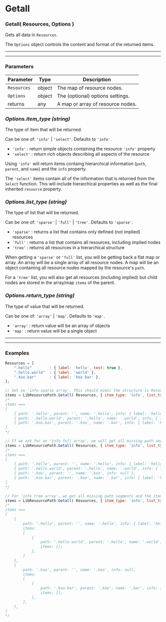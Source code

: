 
# Getall

### **Getall( Resources, Options )**

Gets all data in `Resources`.

The `Options` object controls the content and format of the returned items.


---------------------------------------------------------------------
---------------------------------------------------------------------


### **Parameters**

| Parameter       | Type       | Description
|-----------------|------------|------------------------------------
| `Resources`     | object     | The map of resource nodes.
| `Options`       | object     | The (optional) options settings.
| returns         | any        | A map or array of resource nodes.


### ***Options.item_type (string)***

The type of item that will be returned.

Can be one of: `'info'` | `'select'`.
Defaults to `'info'`.

- `'info'`   : return simple objects containing the resource `'info'` property
- `'select'` : return rich objects describing all aspects of the resource

Using `'info'` will return items containg hierarchical information (`path`, `parent`, and `name`) and the `info` property.

The `'select'` items contain all of the information that is returned from the `Select` function.
This will include hierarchical properties as well as the final inherited `resource` property.


### ***Options.list_type (string)***

The type of list that will be returned.

Can be one of: `'sparse'` | `'full'` | `'tree'`.
Defaults to `'sparse'`.

- `'sparse'` : returns a list that contains only defined (not implied) resources
- `'full'`   : returns a list that contains all resources, including implied nodes
- `'tree'`   : returns all resources in a hierarchical structure

When getting a `'sparse'` or `'full'` list, you will be getting back a flat map or array.
An array will be a single array of all resource nodes.
A map will be an object containing all resource nodes mapped by the resource's `path`.

For a `'tree'` list, you will also get all resources (including implied) but child nodes are stored in the array/map `items` of the parent.


### ***Options.return_type (string)***

The type of value that will be returned.

Can be one of: `'array'` | `'map'`.
Defaults to `'map'`.

- `'array'`  : return value will be an array of objects
- `'map'`    : return value will be a single object


---------------------------------------------------------------------
---------------------------------------------------------------------


### **Examples**

```js
Resources = [
	".hello"        : { label: 'hello', test: true },
	".hello.world"  : { label: 'world' },
	".koo.bar"      : { label: 'koo bar' },
];

// Get an 'info sparse array'. This should mimic the structure is Resources closely.
items = LibResourcePath.Getall( Resources, { item_type: 'info', list_type: 'sparse', return_type: 'array'} );
/*
items ===
[
	{ path: '.hello', parent: '', name: '.hello', info: { label: 'hello', test: true } },
	{ path: '.hello.world', parent: '.hello', name: '.world', info: { label: 'world' } },
	{ path: '.koo.bar', parent: '.koo', name: '.bar', info: { label: 'koo bar' } },
]
*/

// If we ask for an 'info full array', we will get all missing path segments (.koo) as well.
items = LibResourcePath.Getall( Resources, { item_type: 'info', list_type: 'full', return_type: 'array'} );
/*
items ===
[
	{ path: '.hello', parent: '', name: '.hello', info: { label: 'hello', test: true } },
	{ path: '.hello.world', parent: '.hello', name: '.world', info: { label: 'world' } },
	{ path: '.koo', parent: '', name: '.koo', info: null },
	{ path: '.koo.bar', parent: '.koo', name: '.bar', info: { label: 'koo bar' } },
]
*/

// For 'info tree array', we get all missing path segments and the items are stored in embedded arrays.
items = LibResourcePath.Getall( Resources, { item_type: 'info', list_type: 'tree', return_type: 'array'} );
/*
items ===
[
	{
		path: '.hello', parent: '', name: '.hello', info: { label: 'hello', test: true },
		items:
		[
			{
				path: '.hello.world', parent: '.hello', name: '.world', info: { label: 'world' },
				items: [];
			},
		]
	},
	{
		path: '.koo', parent: '', name: '.koo', info: null,
		items: 
		[
			{
				path: '.koo.bar', parent: '.koo', name: '.bar', info: { label: 'koo bar' },
				items: [],
			},
		],
	),
]
*/
```
